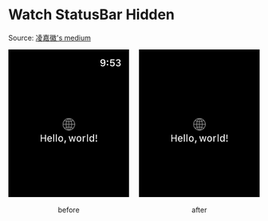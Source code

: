 # Watch StatusBar Hidden

Source: [凌嘉徽's medium](https://medium.com/@zj56789012/how-to-hide-time-on-apple-watch-9893ed0eff09)

<div style="display: flex">
    <div style="margin-right: 20px">
        <img src="assets/visible.png">
        <p style="text-align: center">before</p>
    </div>
     <div>
        <img src="assets/invisible.png">
        <p style="text-align: center">after</p>
    </div>
</div>
